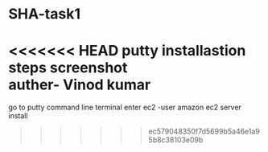 # SHA-task1
<<<<<<< HEAD
putty installastion steps screenshot
<br>
auther- Vinod kumar
=======
go to putty command line terminal
enter ec2 -user
amazon ec2 server install
>>>>>>> ec579048350f7d5699b5a46e1a95b8c38103e09b
